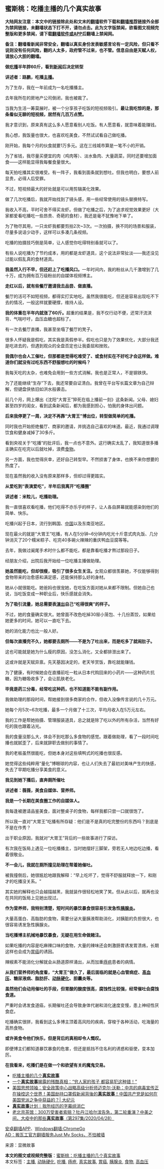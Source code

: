  <h2>蜜斯桃：吃播主播的几个真实故事</h2> <p class="notice"><b>大陆网友注意：本文中的链接除此处和文末的<a href="https://github.com/bannedbook/fanqiang" >翻墙</a>软件下载和<a href="https://github.com/killgcd/justmysocks/blob/master/README.md">翻墙推荐</a>链接外全部为禁网链接，未翻墙状态下打不开，请勿点击。此为文字版禁闻，欲看图文视频完整版和更多禁闻，请下载<a href="https://github.com/bannedbook/fanqiang">翻墙软件或APP</a>后翻墙上禁闻网。</p><p>备注：翻墙看新闻非常安全，翻墙以真实身份发表敏感言论有一定风险，但只看不说则没有任何风险，翻的人太多，政府管不过来，也不管。信息自由是天赋人权，请放心大胆的翻墙。</b></p>  <div class="entry"> <p><strong></strong></p> <p><strong>做<a href="https://www.bannedbook.org/bnews/tag/%e5%90%83%e6%92%ad/" class="st_tag internal_tag" rel="tag" title="标签 吃播 下的日志">吃播</a>半年胖</strong><strong>60</strong><strong>斤，看到<span class='wp_keywordlink_affiliate'><a href="https://www.bannedbook.org/" title="新闻">新闻</a></span>后决定转型</strong></p> <p><strong>讲述者：路鹏，吃播<a href="https://www.bannedbook.org/bnews/tag/%e4%b8%bb%e6%92%ad/" class="st_tag internal_tag" rel="tag" title="标签 主播 下的日志">主播</a>。</strong></p> <p>为了生存，我在一年前成为一名吃播播主。</p> <p>去年我所在的房地产公司倒闭，我也被裁了。</p> <p>当我为生活一筹莫展时，被一个分享孩子吃饭的短视频吸引。<strong>最让我吃惊的是，那条看似无聊的短视频，居然有几百万点赞。</strong></p> <p>我才意识到，原来真有这么多人愿意看别人吃饭。有人愿意看，就意味着能赚钱。</p> <p>我心想，我饭量也很大，也喜欢吃美食，不然试试看自己做吃播。</p> <p>刚开始，我每个月的伙食就要1万多元。这在三线城市算是一笔不小的开销。</p> <p>为了省钱，我尽量买便宜的肉（鸡肉等）、淡水鱼肉、大量蔬菜，同时还要增加面食——这样能显得我每餐食量很大。</p> <p>每天拍吃播其实很难受。有一阵子，我看到面条就到想吐。但我也明白，要想人前显贵，必得人后受罪。</p> <p>不过，短视频最大的好处就是可以用剪辑美化效果。</p> <p>做了几次吃播后，我就开始找到了镜头感，用一些经常使用的镜头替换特写。</p> <p>我收入不高，平时可舍不得买龙虾。但做了吃播之后，为了追求视觉效果更好（大家都爱看吃播吃一些昂贵、奇葩的食材），我还是毫不犹豫地下单了。</p> <p>为了物尽其用，一只龙虾我都要剪拍2次~3次。一次拍摄，换不同的场景和服装，尽量多说话少动手，这样可以多凑几条视频。</p> <p>吃播的拍摄技巧倒是简单，让人感觉你吃得特别香就可以了。</p> <p>有些人说吃播为了节约成本，用的都是龙虾道具，这个说法非常扯淡——我还没见过能以假乱真的食材道具。</p> <p><strong>我虽然入行不早，但还赶上了吃播风口。</strong>一年时间内，我的粉丝从几千激增到了几十万，成为拥有百万级粉丝的自媒体视频博主。</p> <p><strong>走红以后，就有些餐厅邀请我去品尝、做直播。</strong></p>  <p>餐厅的活可不如短视频，都得实打实地吃。虽然我很能吃，但还是容易出现吃不下去的情况，一般这样就要硬撑，维持人设。</p> <p><strong>我的体重在半年内就涨了</strong><strong>60</strong><strong>斤。</strong>超重的结果是，我不仅行动不便，还常汗流浃背、气喘吁吁，血压血糖也超标了。</p> <p>有一次去餐厅直播，我甚至坐塌了餐厅的凳子。</p> <p>很多人怀疑我是假吃，其实我是真假参半。假吃也只是为了效果优化，大部分我还是吃进去的，但遇到观众的全盘否定也让我委屈和挫败。</p> <p><strong>我偶尔也会人工催吐，但那都是觉得吃难受了、或食材实在不好吃才会这样做。难道你们就没有过吃东西不舒服想吐的时候吗？</strong></p> <p>我每天吃的太杂，也难免会用到一些方式消解。我也是正常人，不是钢铁侠。</p> <p>为了还能继续‌‌“生存‌‌”下去，我还常要自证清白。我曾在平台写长篇文章为自己辩解，但键盘侠依旧如洪水般袭击。</p> <p>前几个月，网上爆出《沈阳‌‌“大胃王‌‌”猝死在临上播前一刻》这条新闻。父母、媳妇甚至四岁的闺女，看到这条新闻后，都为我感到担心，怕我的身体出问题。</p> <p><strong>后来我停更了一周，决定不再靠</strong><strong>‌‌</strong><strong>“</strong><strong>大胃王</strong><strong>‌‌</strong><strong>”</strong><strong>博出位，转型做简单的吃播。</strong></p> <p>同时我也开始拒绝餐厅、商家的邀请，并挑选自己喜欢的味道。最近，我通过调理饮食和健身减掉了30多斤。</p> <p>看到央视关于‌‌“吃播‌‌”的批评后，我一点也不意外。这行确实太乱了，我知道很多播主确实在吃完以后就吐掉，浪费<a href="https://www.bannedbook.org/bnews/tag/%e9%a3%9f%e7%89%a9/" class="st_tag internal_tag" rel="tag" title="标签 食物 下的日志">食物</a>。</p> <p>另一方面，我也觉得庆幸，还好自己转型早。不然损害了身体，也换不来你想要的热度了。</p> <p>现在虽然我的收入没有原来那样多，但却过得更踏实。</p> <p><strong>从爱吃到</strong><strong>‌‌</strong><strong>“</strong><strong>表演爱吃</strong><strong>‌‌</strong><strong>”</strong><strong>，半年后我离开</strong><strong>‌‌</strong><strong>“</strong><strong>吃播圈</strong><strong>‌‌</strong><strong>”</strong></p> <p><strong>讲述者：米粒儿，吃播助理。</strong></p> <p>我一直很喜欢看吃播，他们吃得不亦乐乎的样子，让人各自屏幕就能感染到他们的简单、快乐。</p> <p>吃播兴起于日本，流行到韩国、<span class='wp_keywordlink_affiliate'><a href="https://www.bannedbook.org/" title="中国" target="_blank">中国</a></span>以及东南亚地区。</p> <p>现在最火的就是‌‌“大胃王‌‌”吃播，有人在5分钟~6分钟内吃光十斤意式肉丸饭、几分钟消灭了20个糯米粽子、吃完40多碗火辣辣的重庆鸭血豆腐等等。</p> <p>去年，我做过阑尾手术时什么都不能吃，都是靠看吃播才熬过那段日子。</p>  <p>经朋友介绍，出院后我开始给一位吃播主播做助理。</p> <p><strong>她虽然能吃，但却很瘦，吸引了很多女生关注。</strong>女观众都很羡慕她，不仅能够得到食物带来的治愈感和满足感，还能保持那么好的身材。</p> <p>她从小就很能吃。她爸妈也很宠她，在吃饭方面对她从来都不限制。但她自己也说，当吃饭变成一种职业后，快乐感就会消失。</p> <p><strong>为了吸引流量，她总需要表<span class='wp_keywordlink_affiliate'><a href="https://zh-cn.shenyunperformingarts.org/" title="演出" target="_blank">演出</a></span>自己</strong><strong>‌‌</strong><strong>“</strong><strong>吃得很爽</strong><strong>‌‌</strong><strong>”</strong><strong>的样子。</strong></p> <p>不过，她的食量确实很大。她曾面不改色吃掉30屉小笼包、十几份蒸饺，如果给她更多的时间，她可以一直吃下去。</p> <p>她的消化能力也比一般人好。</p> <p><strong>但每次直播完不久，她都要去厕所</strong><strong>——</strong><strong>不是为了吐出来，而是吃多了就闹肚子。</strong></p> <p>这也可能就是她为什么瘦的原因，没怎么消化，又全都排泄出来了。</p> <p>这或许就是天赋异禀。先天基因决定的，老天爷赏饭，靠吃就能赚钱。</p> <p>为了健康，有时候她会在直播前吃一粒从日本代购回来的小药片——这种药片抗糖，因为糖吸收多了，会让肌肤老化。</p> <p><strong>毕竟是药三分毒，经常吃这种药，也不知道能不能有副作用。</strong></p> <p>我做助理的那段时间，帮她接到很多商家的合作，但收入没像传言说的几十万元。</p> <p>她每个月5次~6次吃播，最多一个月做了十三次，平均月收入在5万元左右。</p> <p>我的工作是帮她拍摄、管理服装道具，总之就是除了吃以外的所有杂活，当然有好吃的我也跟着沾光。</p> <p>我的食量没那么大，体会不到吃那么多食物的感觉。跟着做助理，看了一段时间吃播也就腻歪了，后来就辞职去做别的事情了。</p> <p>我的老板虽然很能吃，但她本身对这些填鸭式的吃播也很反感。</p> <p>她觉得这些纯粹用‌‌“量化‌‌”博眼球的内容，也让人们失去了最初对美味产生的快感，失去了早期吃播分享美食的意义。</p> <p><strong>我见到她下播后，直奔厕所催吐</strong></p> <p><strong>讲述者：薇薇，美食自媒体、营养师。</strong></p>  <p><strong>我是一个长期在美食圈工作的自媒体人。</strong></p> <p>我每逢被邀请品鉴美食，面对整桌子的食物，每样我都只尝一口就很饱了。</p> <p>所以我一直对‌‌“大胃王‌‌”吃播有所存疑：他们是不是真的吃完整份的东西吗？到底是不是在作秀？</p> <p>出于职业原因，我就对‌‌“大胃王‌‌”背后的一些故事进行了探访。</p> <p>有次我在饭局上遇见一位吃播播主，当时她摆好三脚架，旁若无人地边吃边播，看着很敬业。</p> <p><strong>不一会儿，我就在厕所撞见助理在帮着她催吐。</strong></p> <p>被我撞倒后，她很尴尬地跟我解释：‌‌“早上吃坏了，觉得不舒服就释放一下，和刚才的吃播没关系。‌‌”</p> <p>其实她的解释也只会越描越黑，我就装作很轻松地笑了笑。但从此以后，就再也没在共同的饭局上见她出现过。</p> <p><strong>作为营养师，我特别清楚，短时间的暴饮暴食很容易引发急性<a href="https://www.bannedbook.org/bnews/tag/%e8%83%b0%e8%85%ba%e7%82%8e/" class="st_tag internal_tag" rel="tag" title="标签 胰腺炎 下的日志">胰腺炎</a>。</strong></p> <p>大量高蛋白、高脂肪的食物，需要分泌大量胰液帮助消化，对胰脏的负担很大，也很容易诱发急性胰腺炎。</p> <p><strong>当吃播博主机械地暴饮暴食，无疑在用生命做赌注。</strong></p> <p>如果吃播的内容是吃麻辣口味的食物，大量的辣味还会刺激肠胃诱发胃溃疡，长期这样也会成为<a href="https://www.bannedbook.org/bnews/tag/%E8%83%83%E7%99%8C/" class="st_tag internal_tag" rel="tag" title="标签 胃癌 下的日志">胃癌</a>的诱因。</p> <p>辣椒素不能消化分解就会从肠道原样涌出，从而加重<a href="https://www.bannedbook.org/bnews/tag/%e7%97%94%e7%96%ae/" class="st_tag internal_tag" rel="tag" title="标签 痔疮 下的日志">痔疮</a>患者的病情。</p> <p><strong>从我们营养师的角度看，</strong><strong>‌‌</strong><strong>“</strong><strong>大胃王</strong><strong>‌‌</strong><strong>”</strong><strong>做久了，最后面临的就是心血管病症、<a href="https://www.bannedbook.org/bnews/tag/%e9%ab%98%e8%a1%80%e5%8e%8b/" class="st_tag internal_tag" rel="tag" title="标签 高血压 下的日志">高血压</a>、糖尿液病、脂肪肝、<a href="https://www.bannedbook.org/bnews/tag/%e5%8a%a8%e8%84%89%e7%a1%ac%e5%8c%96/" class="st_tag internal_tag" rel="tag" title="标签 动脉硬化 下的日志">动脉硬化</a>、胆囊炎等。</strong></p> <p><strong>虽然他们会动用催吐的手段，但胃酸的酸度很高，腐蚀性比较强，经常催吐会腐蚀食道。</strong></p> <p>严重时会诱发食道癌，长期催吐还会导致身体代谢和消化速度变慢，患上神经性厌食症。</p> <p>吃播确实很拼，我看到这么多博主顶着高风险的疾病，穿梭于各种活动，吃海量的高热食物。</p> <p><strong>或许美食令他们快乐，但是背后的真相却令人慨叹。</strong></p> <p>即便博主们都知道暴饮暴食的危害，但还是抵挡不住名利的诱惑和驱使，变本加厉。</p>  <p><strong>在我看来，吃播们是在做一个和欲望有关的魔鬼交易。</strong></p> <ul class='op-related-articles' title='相关阅读'> <li><a href='https://www.bannedbook.org/bnews/ssgc/20200818/1382178.html' target='_blank'>吃播主播的几个<b>真实故事</b></a></li> <li><a href='https://www.bannedbook.org/bnews/funmedia/20200724/1365534.html' target='_blank'>一个<b>真实故事</b>揭露的残酷真相：“穷人家的孩子 都容易犯这种错！”</a></li> <li><a href='https://www.bannedbook.org/bnews/bannedvideo/20200630/1353199.html' target='_blank'>美国思想领袖：安全政策中心战略高级分析师迈克尔·沃勒：中共的病毒宣传正在操控这个世界！美国劫持口罩假新闻背後的<b>真实故事</b>！中国共产党是如何在美国党派之争中获益的？|  大纪元</a></li> <li><a href='https://www.bannedbook.org/bnews/baitai/20200502/1322183.html' target='_blank'><b>真实故事</b>计划｜我所经历的字幕组消亡</a></li> <li><a href='https://www.bannedbook.org/bnews/bannedvideo/20200429/1320799.html' target='_blank'>老北京茶馆：300万受害者索赔？牡丹江哈尔滨告急，第二轮重演？中美之间，大疫中的那些<b>真实故事</b>（第297集/2020/04/28）</a></li> </ul> <div class="texttj"> <a href="https://github.com/bannedbook/fanqiang/wiki/%E7%A6%81%E9%97%BB%E7%BD%91%E5%AE%89%E5%8D%93%E7%BF%BB%E5%A2%99%E6%96%B0%E9%97%BBAPP" target="_blank">安卓翻墙APP</a>、<a href="https://github.com/bannedbook/fanqiang/wiki/Chrome%E4%B8%80%E9%94%AE%E7%BF%BB%E5%A2%99%E5%8C%85" target="_blank">Windows翻墙:ChromeGo</a><br/> <a href="https://github.com/killgcd/justmysocks/blob/master/README.md" target="_blank">AD：搬瓦工官方翻墙服务Just My Socks，不怕被墙</a> </div><p> 来源：显微故事 </p><a name='sharetosocial'></a>         <div><b>本文的图文或视频完整版</b>：<a href='https://www.bannedbook.org/bnews/comments/20200819/1382322.html'>蜜斯桃：吃播主播的几个真实故事</a></div>  </div><!--END ENTRY--> <div class="postfooter"> <div>本文标签：<a href="https://www.bannedbook.org/bnews/tag/%e4%b8%bb%e6%92%ad/" rel="tag">主播</a>, <a href="https://www.bannedbook.org/bnews/tag/%e5%8a%a8%e8%84%89%e7%a1%ac%e5%8c%96/" rel="tag">动脉硬化</a>, <a href="https://www.bannedbook.org/bnews/tag/%e5%90%83%e6%92%ad/" rel="tag">吃播</a>, <a href="https://www.bannedbook.org/bnews/tag/%e7%97%94%e7%96%ae/" rel="tag">痔疮</a>, <a href="https://www.bannedbook.org/bnews/tag/%E7%9C%9F%E5%AE%9E%E6%95%85%E4%BA%8B/" rel="tag">真实故事</a>, <a href="https://www.bannedbook.org/bnews/tag/%E8%83%83%E7%99%8C/" rel="tag">胃癌</a>, <a href="https://www.bannedbook.org/bnews/tag/%e8%83%b0%e8%85%ba%e7%82%8e/" rel="tag">胰腺炎</a>, <a href="https://www.bannedbook.org/bnews/tag/%e9%a3%9f%e7%89%a9/" rel="tag">食物</a>, <a href="https://www.bannedbook.org/bnews/tag/%e9%ab%98%e8%a1%80%e5%8e%8b/" rel="tag">高血压</a></div>  </div><!--END POSTFOOTER--> 